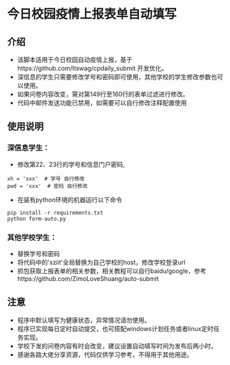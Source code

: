 # 今日校园疫情上报表单自动填写
## 介绍
- 该脚本适用于今日校园自动疫情上报，基于https://github.com/Itswag/cpdaily_submit 开发优化。
- 深信息的学生只需要修改学号和密码即可使用，其他学校的学生修改参数也可以使用。
- 如果问卷内容改变，需对第149行至160行的表单过滤进行修改。
- 代码中邮件发送功能已禁用，如需要可以自行修改注释配置使用
## 使用说明
### 深信息学生：
- 修改第22、23行的学号和信息门户密码,
```
xh = 'xxx'  # 学号 自行修改
pwd = 'xxx'  # 密码 自行修改
```
- 在装有python环境的机器运行以下命令
```
pip install -r requirements.txt
python form-auto.py
```
### 其他学校学生：
- 替换学号和密码
- 将代码中的'sziit'全局替换为自己学校的host，修改学校登录url
- 抓包获取上报表单的相关参数，相关教程可以自行baidu/google，参考https://github.com/ZimoLoveShuang/auto-submit 

## 注意
- 程序中默认填写为健康状态，异常情况请勿使用。
- 程序已实现每日定时自动提交，也可搭配windows计划任务或者linux定时任务实现。
- 学校下发的问卷内容有时会改变，建议设置自动填写时间为发布后两小时。
- 感谢各路大佬分享资源，代码仅供学习参考，不得用于其他用途。

